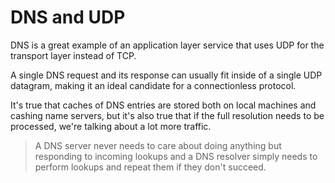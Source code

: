 # DNS and UDP

DNS is a great example of an application layer service that uses UDP for the transport layer instead of TCP.

A single DNS request and its response can usually fit inside of a single UDP datagram, making it an ideal candidate for a connectionless protocol.

It's true that caches of DNS entries are stored both on local machines and cashing name servers, but it's also true that if the full resolution needs to be processed, we're talking about a lot more traffic.

> A DNS server never needs to care about doing anything but responding to incoming lookups and a DNS resolver simply needs to perform lookups and repeat them if they don't succeed.
